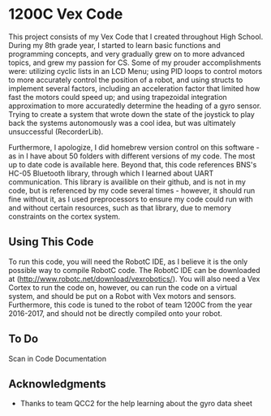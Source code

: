# 1200C Vex Code

This project consists of my Vex Code that I created throughout High School. During my 8th grade year, I started to learn basic functions and programming concepts, and very gradually grew on to more advanced topics, and grew my passion for CS. Some of my prouder accomplishments were: utilizing cyclic lists in an LCD Menu; using PID loops to control motors to more accurately control the position of a robot, and using structs to implement several factors, including an acceleration factor that limited how fast the motors could speed up; and using trapezoidal integration approximation to more accuratedly determine the heading of a gyro sensor. Trying to create a system that wrote down the state of the joystick to play back the systems autonomously was a cool idea, but was ultimately unsuccessful (RecorderLib).

Furthermore, I apologize, I did homebrew version control on this software - as in I have about 50 folders with different versions of my code. The most up to date code is available here. Beyond that, this code references BNS's HC-05 Bluetooth library, through which I learned about UART communication. This library is availible on their github, and is not in my code, but is referenced by my code several times - however, it should run fine without it, as I used preprocessors to ensure my code could run with and without certain resources, such as that library, due to memory constraints on the cortex system.

## Using This Code

To run this code, you will need the RobotC IDE, as I believe it is the only possible way to compile RobotC code. The RobotC IDE can be downloaded at (http://www.robotc.net/download/vexrobotics/). You will also need a Vex Cortex to run the code on, however, ou can run the code on a virtual system, and should be put on a Robot with Vex motors and sensors. Furthermore, this code is tuned to the robot of team 1200C from the year 2016-2017, and should not be directly compiled onto your robot.

## To Do

Scan in Code Documentation

## Acknowledgments

* Thanks to team QCC2 for the help learning about the gyro data sheet
